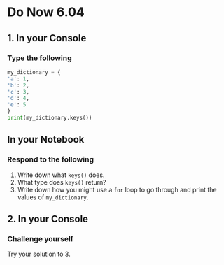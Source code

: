 # Do Now 6.04

## 1. In your Console

### Type the following

```python
my_dictionary = {
'a': 1,
'b': 2,
'c': 3,
'd': 4,
'e': 5
}
print(my_dictionary.keys())
```

## In your Notebook

### Respond to the following

1. Write down what `keys()` does.
2. What type does `keys()` return?
3. Write down how you might use a `for` loop to go through and print the values of `my_dictionary`.

## 2. In your Console

### Challenge yourself

Try your solution to 3.
